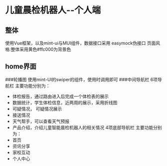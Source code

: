 # 儿童晨检机器人--个人端

## 整体
使用Vue框架，以及mint-ui与MUI组件，数据接口采用 easymock伪接口
页面风格:整体采用黄色#ffc000为背景色

## home界面
###轮播图
使用mint-UI的swiper的组件，使用时调用即可
###中间导航栏
6项导航栏 
主要功能分别为：
+ 体检报告，通过路由进入后完成一个体检表的展示
+ 数据统计，学生体检信息，近两周的展示，采用折线图
+ 可疑情况， 可疑情况展示
+ 接送情况
+ 天气帮手，可以查看天气预报
+ 产品介绍，介绍儿童智能晨检机器人的相关情况
4项底部导航栏
主要功能分别为：
+ 首页
+ 资讯分享
+ 家校互动
+ 个人中心
